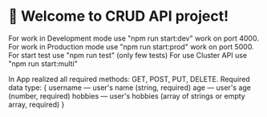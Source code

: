 # 🚀 Welcome to CRUD API project!

For work in Development mode use "npm run start:dev" work on port 4000.
For work in Production mode use "npm run start:prod" work on port 5000.
For start test use "npm run test" (only few tests)
For use Cluster API use "npm run start:multi"

In App realized all required methods: GET, POST, PUT, DELETE.
Required data type: 
{ 
  username — user's name (string, required)
  age — user's age (number, required)
  hobbies — user's hobbies (array of strings or empty array, required)
}